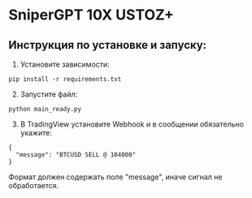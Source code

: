 
# SniperGPT 10X USTOZ+

## Инструкция по установке и запуску:

1. Установите зависимости:
```
pip install -r requirements.txt
```

2. Запустите файл:
```
python main_ready.py
```

3. В TradingView установите Webhook и в сообщении обязательно укажите:
```
{
  "message": "BTCUSD SELL @ 104000"
}
```

Формат должен содержать поле "message", иначе сигнал не обработается.
